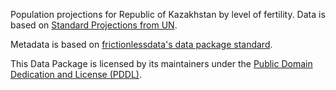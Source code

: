 Population projections for Republic of Kazakhstan by level of fertility. Data is based on [Standard Projections from UN](https://population.un.org/wpp/Download/Standard/Population/).

Metadata is based on [frictionlessdata's data package standard](https://specs.frictionlessdata.io/data-package/).

This Data Package is licensed by its maintainers under the [Public Domain Dedication and License (PDDL)](https://opendatacommons.org/licenses/pddl/1-0/).
